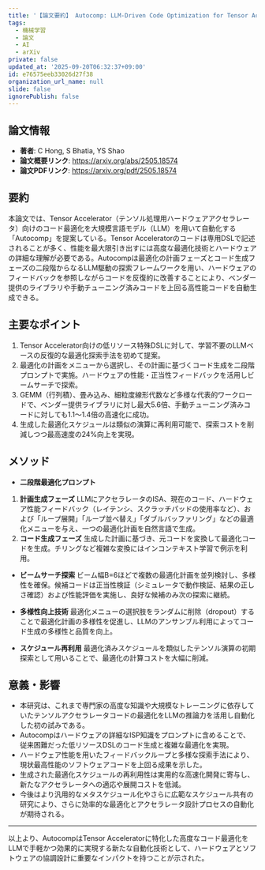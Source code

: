 ```yaml
---
title: '【論文要約】 Autocomp: LLM-Driven Code Optimization for Tensor Accelerators'
tags:
  - 機械学習
  - 論文
  - AI
  - arXiv
private: false
updated_at: '2025-09-20T06:32:37+09:00'
id: e76575eeb33026d27f38
organization_url_name: null
slide: false
ignorePublish: false
---
```


## 論文情報

- **著者**: C Hong, S Bhatia, YS Shao
- **論文概要リンク**: https://arxiv.org/abs/2505.18574
- **論文PDFリンク**: https://arxiv.org/pdf/2505.18574

## 要約

本論文では、Tensor Accelerator（テンソル処理用ハードウェアアクセラレータ）向けのコード最適化を大規模言語モデル（LLM）を用いて自動化する「Autocomp」を提案している。Tensor Acceleratorのコードは専用DSLで記述されることが多く、性能を最大限引き出すには高度な最適化技術とハードウェアの詳細な理解が必要である。Autocompは最適化の計画フェーズとコード生成フェーズの二段階からなるLLM駆動の探索フレームワークを用い、ハードウェアのフィードバックを参照しながらコードを反復的に改善することにより、ベンダー提供のライブラリや手動チューニング済みコードを上回る高性能コードを自動生成できる。

## 主要なポイント

1. Tensor Accelerator向けの低リソース特殊DSLに対して、学習不要のLLMベースの反復的な最適化探索手法を初めて提案。
2. 最適化の計画をメニューから選択し、その計画に基づくコード生成を二段階プロンプトで実施。ハードウェアの性能・正当性フィードバックを活用しビームサーチで探索。
3. GEMM（行列積）、畳み込み、細粒度線形代数など多様な代表的ワークロードで、ベンダー提供ライブラリに対し最大5.6倍、手動チューニング済みコードに対しても1.1～1.4倍の高速化に成功。
4. 生成した最適化スケジュールは類似の演算に再利用可能で、探索コストを削減しつつ最高速度の24%向上を実現。


## メソッド

- **二段階最適化プロンプト**
1) **計画生成フェーズ**
LLMにアクセラレータのISA、現在のコード、ハードウェア性能フィードバック（レイテンシ、スクラッチパッドの使用率など）、および「ループ展開」「ループ並べ替え」「ダブルバッファリング」などの最適化メニューを与え、一つの最適化計画を自然言語で生成。
2) **コード生成フェーズ**
生成した計画に基づき、元コードを変換して最適化コードを生成。チリングなど複雑な変換にはインコンテキスト学習で例示を利用。

- **ビームサーチ探索**
ビーム幅B=6ほどで複数の最適化計画を並列検討し、多様性を確保。候補コードは正当性検証（シミュレータで動作検証、結果の正しさ確認）および性能評価を実施し、良好な候補のみ次の探索に継続。

- **多様性向上技術**
最適化メニューの選択肢をランダムに削除（dropout）することで最適化計画の多様性を促進し、LLMのアンサンブル利用によってコード生成の多様性と品質を向上。

- **スケジュール再利用**
最適化済みスケジュールを類似したテンソル演算の初期探索として用いることで、最適化の計算コストを大幅に削減。

## 意義・影響

- 本研究は、これまで専門家の高度な知識や大規模なトレーニングに依存していたテンソルアクセラレータコードの最適化をLLMの推論力を活用し自動化した初の試みである。
- Autocompはハードウェアの詳細なISP知識をプロンプトに含めることで、従来困難だった低リソースDSLのコード生成と複雑な最適化を実現。
- ハードウェア性能を用いたフィードバックループと多様な探索手法により、現状最高性能のソフトウェアコードを上回る成果を示した。
- 生成された最適化スケジュールの再利用性は実用的な高速化開発に寄与し、新たなアクセラレータへの適応や展開コストを低減。
- 今後はより汎用的なメタスケジュール化やさらに広範なスケジュール共有の研究により、さらに効率的な最適化とアクセラレータ設計プロセスの自動化が期待される。

---

以上より、AutocompはTensor Acceleratorに特化した高度なコード最適化をLLMで手軽かつ効果的に実現する新たな自動化技術として、ハードウェアとソフトウェアの協調設計に重要なインパクトを持つことが示された。


